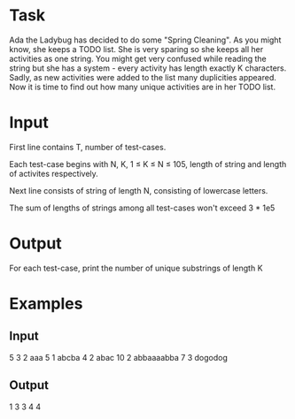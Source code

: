 # Task

Ada the Ladybug has decided to do some "Spring Cleaning". As you might know, she keeps a TODO list. She is very sparing so she keeps all her activities as one string. You might get very confused while reading the string but she has a system - every activity has length exactly K characters. Sadly, as new activities were added to the list many duplicities appeared. Now it is time to find out how many unique activities are in her TODO list.

# Input

First line contains T, number of test-cases.

Each test-case begins with N, K, 1 ≤ K ≤ N ≤ 105, length of string and length of activites respectively.

Next line consists of string of length N, consisting of lowercase letters.

The sum of lengths of strings among all test-cases won't exceed 3 * 1e5

# Output

For each test-case, print the number of unique substrings of length K

# Examples

## Input

5
3 2
aaa
5 1
abcba
4 2
abac
10 2
abbaaaabba
7 3
dogodog

## Output

1
3
3
4
4
